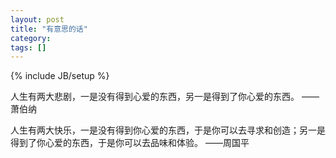 ```yaml
---
layout: post
title: "有意思的话"
category: 
tags: []
---
```

{% include JB/setup %}

人生有两大悲剧，一是没有得到心爱的东西，另一是得到了你心爱的东西。 ——萧伯纳

人生有两大快乐，一是没有得到你心爱的东西，于是你可以去寻求和创造；另一是得到了你心爱的东西，于是你可以去品味和体验。 ——周国平